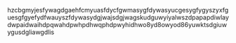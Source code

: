 hzcbgmyjesfywagdgaehfcmyuasfdycfgwmasygfdywasyucgesygfygyszyxfguesgfgyefydfwauyszfdywasydgjwajsdgjwagskudguwyiyalwszdpapapdiwlaydwpaidwaihdpqwahdpwhpdhwqphdpwyhidhwo8yd8owyod86yuwktsdgiuwygusdgliawgdlis
